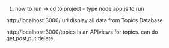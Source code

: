 1) how to run -> cd to project - type node app.js to run

http://localhost:3000/ url display all data from Topics Database

http://localhost:3000/topics is an APIviews for topics. can do get,post,put,delete.